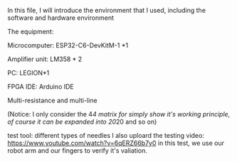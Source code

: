 In this file, I will introduce the environment that I used, including the software and hardware environment

The equipment: 

Microcomputer: ESP32-C6-DevKitM-1 *1

Amplifier unit: LM358 * 2

PC: LEGION*1

FPGA IDE: Arduino IDE

Multi-resistance and multi-line

(Notice: I only consider the 4*4 matrix for simply show it's working principle, of course it can be expanded into 20*20 and so on)

test tool: different types of needles
I also uploard the testing video: https://www.youtube.com/watch?v=6qERZ66b7y0 
in this test, we use our robot arm and our fingers to verify it's valiation.

